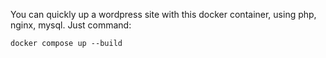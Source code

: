 You can quickly up a wordpress site with this docker container, using php, nginx, mysql.
Just command:  

``docker compose up --build``
